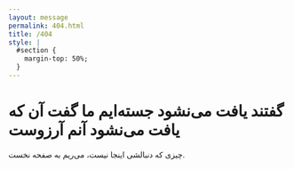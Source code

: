 ```yaml
---
layout: message
permalink: 404.html
title: /404
style: |
  #section {
    margin-top: 50%;
  }
---
```


# گفتند یافت می‌نشود جسته‌ایم ما  گفت آن که یافت می‌نشود آنم آرزوست
چیزی که دنبالشی اینجا نیست، می‌ریم به صفحه نخست.
